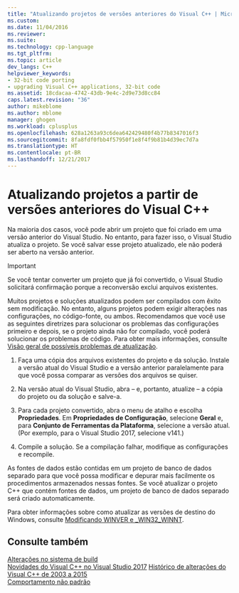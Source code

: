 ```yaml
---
title: "Atualizando projetos de versões anteriores do Visual C++ | Microsoft Docs"
ms.custom: 
ms.date: 11/04/2016
ms.reviewer: 
ms.suite: 
ms.technology: cpp-language
ms.tgt_pltfrm: 
ms.topic: article
dev_langs: C++
helpviewer_keywords:
- 32-bit code porting
- upgrading Visual C++ applications, 32-bit code
ms.assetid: 18cdacaa-4742-43db-9e4c-2d9e73d8cc84
caps.latest.revision: "36"
author: mikeblome
ms.author: mblome
manager: ghogen
ms.workload: cplusplus
ms.openlocfilehash: 628a1263a93c6dea642429480f4b77b8347016f3
ms.sourcegitcommit: 8fa8fdf0fbb4f57950f1e8f4f9b81b4d39ec7d7a
ms.translationtype: HT
ms.contentlocale: pt-BR
ms.lasthandoff: 12/21/2017
---
```

# <a name="upgrading-projects-from-earlier-versions-of-visual-c"></a>Atualizando projetos a partir de versões anteriores do Visual C++
Na maioria dos casos, você pode abrir um projeto que foi criado em uma versão anterior do Visual Studio. No entanto, para fazer isso, o Visual Studio atualiza o projeto. Se você salvar esse projeto atualizado, ele não poderá ser aberto na versão anterior.  
  
> [!IMPORTANT]
>  Se você tentar converter um projeto que já foi convertido, o Visual Studio solicitará confirmação porque a reconversão exclui arquivos existentes.  
  
 Muitos projetos e soluções atualizados podem ser compilados com êxito sem modificação. No entanto, alguns projetos podem exigir alterações nas configurações, no código-fonte, ou ambos. Recomendamos que você use as seguintes diretrizes para solucionar os problemas das configurações primeiro e depois, se o projeto ainda não for compilado, você poderá solucionar os problemas de código. Para obter mais informações, consulte [Visão geral de possíveis problemas de atualização](../porting/overview-of-potential-upgrade-issues-visual-cpp.md).  
  
1.  Faça uma cópia dos arquivos existentes do projeto e da solução. Instale a versão atual do Visual Studio e a versão anterior paralelamente para que você possa comparar as versões dos arquivos se quiser.  
  
2.  Na versão atual do Visual Studio, abra – e, portanto, atualize – a cópia do projeto ou da solução e salve-a.  
  
3.  Para cada projeto convertido, abra o menu de atalho e escolha **Propriedades**. Em **Propriedades de Configuração**, selecione **Geral** e, para **Conjunto de Ferramentas da Plataforma**, selecione a versão atual. (Por exemplo, para o Visual Studio 2017, selecione v141.)  
  
4.  Compile a solução. Se a compilação falhar, modifique as configurações e recompile.  
  
 As fontes de dados estão contidas em um projeto de banco de dados separado para que você possa modificar e depurar mais facilmente os procedimentos armazenados nessas fontes. Se você atualizar o projeto C++ que contém fontes de dados, um projeto de banco de dados separado será criado automaticamente.  
  
 Para obter informações sobre como atualizar as versões de destino do Windows, consulte [Modificando WINVER e _WIN32_WINNT](../porting/modifying-winver-and-win32-winnt.md).  
  
## <a name="see-also"></a>Consulte também  
 [Alterações no sistema de build](../build/build-system-changes.md)  
 [Novidades do Visual C++ no Visual Studio 2017](../what-s-new-for-visual-cpp-in-visual-studio.md) [Histórico de alterações do Visual C++ de 2003 a 2015](../porting/visual-cpp-change-history-2003-2015.md)   
 [Comportamento não padrão](../cpp/nonstandard-behavior.md)